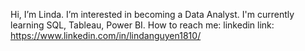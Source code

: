 Hi, I’m Linda. I’m interested in becoming a Data Analyst. I'm currently learning SQL, Tableau, Power BI. How to reach me: linkedin link: https://www.linkedin.com/in/lindanguyen1810/

<!---
lindanguyen18/lindanguyen18 is a ✨ special ✨ repository because its `README.md` (this file) appears on your GitHub profile.
You can click the Preview link to take a look at your changes.
--->
